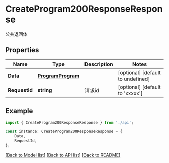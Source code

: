 # CreateProgram200ResponseResponse

公共返回体

## Properties

Name | Type | Description | Notes
------------ | ------------- | ------------- | -------------
**Data** | [**ProgramProgram**](ProgramProgram.md) |  | [optional] [default to undefined]
**RequestId** | **string** | 请求id | [optional] [default to 'xxxxx']

## Example

```typescript
import { CreateProgram200ResponseResponse } from './api';

const instance: CreateProgram200ResponseResponse = {
    Data,
    RequestId,
};
```

[[Back to Model list]](../README.md#documentation-for-models) [[Back to API list]](../README.md#documentation-for-api-endpoints) [[Back to README]](../README.md)
